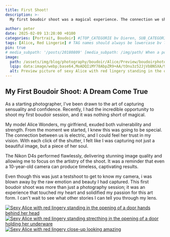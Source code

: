 ```yaml
---
title: First Shoot!
description: >-
  My first boudoir shoot was a magical experience. The connection we share made the shoot special, and the resulting images solidified my passion for boudoir photography.
  
author: peter
date: 2025-02-09 13:28:00 +0100
categories: [Portrait, Boudoir] #[TOP_CATEGORIE bv Dieren, SUB_CATEGORIE bv Insecten] dit kunnen er Maximaal 2 zijn
tags: [Alice, Red Lingerie] # TAG names should always be lowercase bv lieveheersbeestje. Dit kan onbeperkt
pin: true
# media_subpath: '/posts/20180809' [media_subpath: /img/path/ When a post contains many images, it will be a time-consuming task to repeatedly define the path of the media resources. To solve this, we can define this path in the YAML block of the post. And then, the image source of Markdown can write the file name directly:![The flower](flower.png). The output will be:<img src="/img/path/flower.png" alt="The flower" />
image: 
  path: /assets/img/blog/photography/boudoir/Alice/Preview/boudoirphoto-Alice-red-lingerie-sexy-preview.webp
  lqip: data:image/webp;base64,MoADQIiMY78AbpZR9+AA/tOnu3z52JjVbBNSXA/9oYlZHULXgWpa90HNrHa2c1qvJJg0PAjpKBTsGgAA 
  alt: Preview picture of sexy Alice with red lingery standing in the opening of a door.
--- 
```



## My First Boudoir Shoot: A Dream Come True

As a starting photographer, I've been drawn to the art of capturing sensuality and confidence. Recently, I had the incredible opportunity to shoot my first boudoir session, and it was nothing short of magical.

My model Alice Wonders, my girlfriend, exuded both vulnerability and strength. From the moment we started, I knew this was going to be special. The connection between us is electric, and I could feel her trust in my vision. With each click of the shutter, I felt like I was capturing not just a beautiful image, but a piece of her soul.

The Nikon D4s performed flawlessly, delivering stunning image quality and allowing me to focus on the artistry of the shoot. It was a reminder that even a 10-year-old camera can produce timeless, captivating results.

Even though this was just a testshoot to get to know my camera, i was blown away by the raw emotion and beauty I had captured. This first boudoir shoot was more than just a photography session; it was an experience that touched my heart and solidified my passion for this art form. I can't wait to see what other stories I can tell you through my lens.

 


<div class="main-content">
  <div class="image-wrapper align-right" style="--width: 852; --height: 1280;">
    <a href="{{ 'assets/img/blog/photography/boudoir/Alice/Large/boudoirphoto-Alice-red-lingerie-sexy1.webp' | absolute_url }}" class="glightbox" data-gallery="gallery1">
      <img src="{{ 'assets/img/blog/photography/boudoir/Alice/Small/boudoirphoto-Alice-red-lingerie-sexy1.webp' | absolute_url }}"
           srcset="
             {{ 'assets/img/blog/photography/boudoir/Alice/Small/boudoirphoto-Alice-red-lingerie-sexy1.webp' | absolute_url }} 1280w,
             {{ 'assets/img/blog/photography/boudoir/Alice/Medium/boudoirphoto-Alice-red-lingerie-sexy1.webp' | absolute_url }} 2000w,
             {{ 'assets/img/blog/photography/boudoir/Alice/Large/boudoirphoto-Alice-red-lingerie-sexy1.webp' | absolute_url }} 3840w"
           sizes="(max-width: 800px) 100vw, (max-width: 1600px) 50vw, 33vw"
           alt="Sexy Alice with red lingery standing in the opening of a door hands behind her head"
           loading="lazy">
    </a>
  </div>
</div>

<div class="main-content">
  <div class="image-wrapper align-left" style="--width: 852; --height: 1280;">
    <a href="{{ 'assets/img/blog/photography/boudoir/Alice/Large/boudoirphoto-Alice-red-lingerie-sexy2.webp' | absolute_url }}" class="glightbox" data-gallery="gallery1">
      <img src="{{ 'assets/img/blog/photography/boudoir/Alice/Small/boudoirphoto-Alice-red-lingerie-sexy2.webp' | absolute_url }}"
           srcset="
             {{ 'assets/img/blog/photography/boudoir/Alice/Small/boudoirphoto-Alice-red-lingerie-sexy2.webp' | absolute_url }} 1280w,
             {{ 'assets/img/blog/photography/boudoir/Alice/Medium/boudoirphoto-Alice-red-lingerie-sexy2.webp' | absolute_url }} 2000w,
             {{ 'assets/img/blog/photography/boudoir/Alice/Large/boudoirphoto-Alice-red-lingerie-sexy2.webp' | absolute_url }} 3840w"
           sizes="(max-width: 800px) 100vw, (max-width: 1600px) 50vw, 33vw"
           alt="Sexy Alice with red lingery standing strecthing in the opening of a door holding her underware"
           loading="lazy">
    </a>
  </div>
</div>

<div class="main-content">
  <div class="image-wrapper wide align-center" style="--width: 1280; --height: 852;">
    <a href="{{ 'assets/img/blog/photography/boudoir/Alice/Large/boudoirphoto-Alice-red-lingerie-sexy4.webp' | absolute_url }}" class="glightbox" data-gallery="gallery1">
      <img src="{{ 'assets/img/blog/photography/boudoir/Alice/Small/boudoirphoto-Alice-red-lingerie-sexy4.webp' | absolute_url }}"
           srcset="
             {{ 'assets/img/blog/photography/boudoir/Alice/Small/boudoirphoto-Alice-red-lingerie-sexy4.webp' | absolute_url }} 1280w,
             {{ 'assets/img/blog/photography/boudoir/Alice/Medium/boudoirphoto-Alice-red-lingerie-sexy4.webp' | absolute_url }} 2000w,
             {{ 'assets/img/blog/photography/boudoir/Alice/Large/boudoirphoto-Alice-red-lingerie-sexy4.webp' | absolute_url }} 3840w"
           sizes="(max-width: 800px) 100vw, (max-width: 1600px) 50vw, 33vw"
           alt="Sexy Alice with red lingery close-up looking amazing"
           loading="lazy">
    </a>
  </div>
</div>

